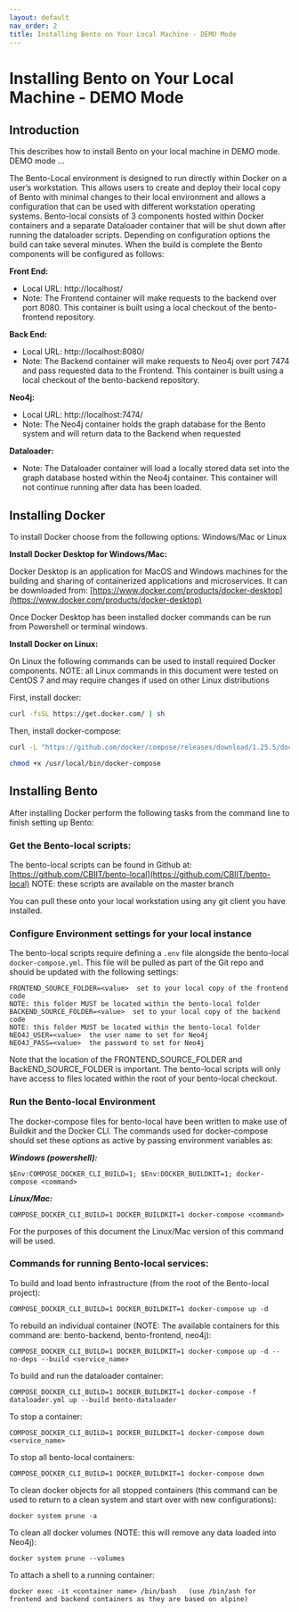 ```yaml
---
layout: default
nav_order: 2
title: Installing Bento on Your Local Machine - DEMO Mode
---
```


# Installing Bento on Your Local Machine - DEMO Mode


## Introduction
This describes how to install Bento on your local machine in DEMO mode. DEMO mode ... 

The Bento-Local environment is designed to run directly within Docker on a user’s workstation. This allows users to create and deploy their local copy of Bento with minimal changes to their local environment and allows a configuration that can be used with different workstation operating systems. 
Bento-local consists of 3 components hosted within Docker containers and a separate Dataloader container that will be shut down after running the dataloader scripts. Depending on configuration options the build can take several minutes. When the build is complete the Bento components will be configured as follows:


**Front End:**

* Local URL:	http://localhost/
* Note: The Frontend container will make requests to the backend over port 8080. This container is built using a local checkout of the bento-frontend repository.

**Back End:**  

* Local URL:	http://localhost:8080/
* Note: The Backend container will make requests to Neo4j over port 7474 and pass requested data to the Frontend. This container is built using a local checkout of the bento-backend repository.

**Neo4j:**

* Local URL:	http://localhost:7474/
* Note: The Neo4j container holds the graph database for the Bento system and will return data to the Backend when requested

**Dataloader:**

* Note: The Dataloader container will load a locally stored data set into the graph database hosted
within the Neo4j container. This container will not continue running after data has been
loaded.

## Installing Docker
To install Docker choose from the following options: Windows/Mac or Linux

**Install Docker Desktop for Windows/Mac:**

Docker Desktop is an application for MacOS and Windows machines for the building and sharing of containerized applications and microservices. It can be downloaded from: [https://www.docker.com/products/docker-desktop](https://www.docker.com/products/docker-desktop)

Once Docker Desktop has been installed docker commands can be run from Powershell or terminal windows.

**Install Docker on Linux:**

On Linux the following commands can be used to install required Docker components. 
NOTE: all Linux commands in this document were tested on CentOS 7 and may require changes if used on other Linux distributions

First, install docker:

```bash
curl -fsSL https://get.docker.com/ | sh
```

Then, install docker-compose:

```bash
curl -L "https://github.com/docker/compose/releases/download/1.25.5/docker-compose-$(uname -s)-$(uname -m)" -o /usr/local/bin/docker-compose

chmod +x /usr/local/bin/docker-compose
```


## Installing Bento

After installing Docker perform the following tasks from the command line to finish setting up Bento:

### Get the Bento-local scripts:

The bento-local scripts can be found in Github at: [https://github.com/CBIIT/bento-local](https://github.com/CBIIT/bento-local) NOTE: these scripts are available on the master branch

You can pull these onto your local workstation using any git client you have installed.

### Configure Environment settings for your local instance

The bento-local scripts require defining a `.env` file alongside the bento-local `docker-compose.yml`. This file will be pulled as part of the Git repo and should be updated with the following settings:

```
FRONTEND_SOURCE_FOLDER=<value>  set to your local copy of the frontend code
NOTE: this folder MUST be located within the bento-local folder
BACKEND_SOURCE_FOLDER=<value>  set to your local copy of the backend code
NOTE: this folder MUST be located within the bento-local folder
NEO4J_USER=<value>  the user name to set for Neo4j
NEO4J_PASS=<value>  the password to set for Neo4j
```

Note that the location of the FRONTEND_SOURCE_FOLDER and BackEND_SOURCE_FOLDER is important. The bento-local scripts will only have access to files located within the root of your bento-local checkout.

### Run the Bento-local Environment

The docker-compose files for bento-local have been written to make use of Buildkit and the Docker CLI. The commands used for docker-compose should set these options as active by passing environment variables as:

***Windows (powershell):***

```
$Env:COMPOSE_DOCKER_CLI_BUILD=1; $Env:DOCKER_BUILDKIT=1; docker-compose <command>
```

***Linux/Mac:***

```
COMPOSE_DOCKER_CLI_BUILD=1 DOCKER_BUILDKIT=1 docker-compose <command>
```


For the purposes of this document the Linux/Mac version of this command will be used.

### Commands for running Bento-local services:

To build and load bento infrastructure (from the root of the Bento-local project):

	COMPOSE_DOCKER_CLI_BUILD=1 DOCKER_BUILDKIT=1 docker-compose up -d

To rebuild an individual container (NOTE: The available containers for this command are: bento-backend, bento-frontend, neo4j):

	COMPOSE_DOCKER_CLI_BUILD=1 DOCKER_BUILDKIT=1 docker-compose up -d --no-deps --build <service_name>

To build and run the dataloader container:

	COMPOSE_DOCKER_CLI_BUILD=1 DOCKER_BUILDKIT=1 docker-compose -f dataloader.yml up --build bento-dataloader

To stop a container:

	COMPOSE_DOCKER_CLI_BUILD=1 DOCKER_BUILDKIT=1 docker-compose down <service_name>

To stop all bento-local containers:

	COMPOSE_DOCKER_CLI_BUILD=1 DOCKER_BUILDKIT=1 docker-compose down

To clean docker objects for all stopped containers (this command can be used to return to a clean system and start over with new configurations):

	docker system prune -a

To clean all docker volumes (NOTE: this will remove any data loaded into Neo4j):

	docker system prune --volumes

To attach a shell to a running container:

	docker exec -it <container name> /bin/bash   (use /bin/ash for frontend and backend containers as they are based on alpine)

